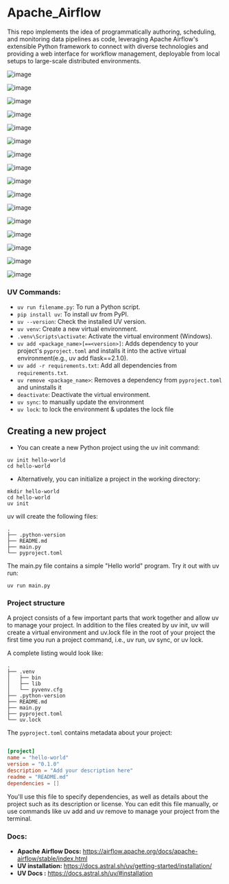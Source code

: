 # Apache_Airflow
This repo implements the idea of programmatically authoring, scheduling, and monitoring data pipelines as code, leveraging Apache Airflow's extensible Python framework to connect with diverse technologies and providing a web interface for workflow management, deployable from local setups to large-scale distributed environments.

![image](https://github.com/user-attachments/assets/ce2d490b-2b44-455a-9a00-08614472ef9a)

![image](https://github.com/user-attachments/assets/d642af5e-3645-4078-944a-decb77e3286b)

![image](https://github.com/user-attachments/assets/3b930166-0e63-451f-a30c-7b581ea675ec)

![image](https://github.com/user-attachments/assets/c11cc590-5e6b-49ee-ab8b-b1fea95523b8)

![image](https://github.com/user-attachments/assets/b96e1da8-5531-47a8-a9b6-8b41139bb96e)

![image](https://github.com/user-attachments/assets/faa2cd3d-527c-4bc8-845f-971ebc7615aa)

![image](https://github.com/user-attachments/assets/e96a7bf2-674c-4266-b759-2d33fd2418c8)

![image](https://github.com/user-attachments/assets/f2a51e02-0dd8-4d44-ada0-c3e9f2a78a51)

![image](https://github.com/user-attachments/assets/f7e73dbc-c292-45ca-88ad-581652ff08f1)

![image](https://github.com/user-attachments/assets/bec0d4a7-85be-481e-abf7-3b3f6717d1d2)

![image](https://github.com/user-attachments/assets/b44d93d4-0c20-499b-9dae-5c6447f46e1e)

![image](https://github.com/user-attachments/assets/af887da9-45c5-4a5f-bb0d-ea64cfd85786)

![image](https://github.com/user-attachments/assets/efc35c68-3ba6-4361-98b9-2a8764857df2)

![image](https://github.com/user-attachments/assets/6a0f61a6-7b97-4228-93d0-d328edab6fd3)

![image](https://github.com/user-attachments/assets/f3562885-c693-4454-a3ad-00437763e616)

![image](https://github.com/user-attachments/assets/9ee4fb8f-b6ed-49c5-a067-982eb8db16a5)


### **UV Commands:**

- `uv run filename.py`: To run a Python script.
- `pip install uv`: To install uv from PyPI.
- `uv --version`: Check the installed UV version.
- `uv venv`: Create a new virtual environment.
- `.venv\Scripts\activate`: Activate the virtual environment (Windows).
- `uv add <package_name>[==<version>]`: Adds dependency to your project's `pyproject.toml` and installs it into the active virtual environment(e.g., uv add flask==2.1.0).
- `uv add -r requirements.txt`: Add all dependencies from `requirements.txt`.
- `uv remove <package_name>`: Removes a dependency from `pyproject.toml` and uninstalls it 
- `deactivate`: Deactivate the virtual environment.
- `uv sync`: to manually update the environment
- `uv lock`: to lock the environment & updates the lock file



## **Creating a new project**

- You can create a new Python project using the uv init command:

```
uv init hello-world
cd hello-world
```

- Alternatively, you can initialize a project in the working directory:

```
mkdir hello-world
cd hello-world
uv init
```

uv will create the following files:

```
.
├── .python-version
├── README.md
├── main.py
└── pyproject.toml
```

The main.py file contains a simple "Hello world" program. Try it out with uv run:

```
uv run main.py
```

### Project structure

A project consists of a few important parts that work together and allow uv to manage your project. In addition to the files created by uv init, uv will create a virtual environment and uv.lock file in the root of your project the first time you run a project command, i.e., uv run, uv sync, or uv lock.

A complete listing would look like:

```
.
├── .venv
│   ├── bin
│   ├── lib
│   └── pyvenv.cfg
├── .python-version
├── README.md
├── main.py
├── pyproject.toml
└── uv.lock
```

The `pyproject.toml` contains metadata about your project:

```pyproject.toml

[project]
name = "hello-world"
version = "0.1.0"
description = "Add your description here"
readme = "README.md"
dependencies = []
```

You'll use this file to specify dependencies, as well as details about the project such as its description or license. You can edit this file manually, or use commands like uv add and uv remove to manage your project from the terminal.


### **Docs:**

- **Apache Airflow Docs:** https://airflow.apache.org/docs/apache-airflow/stable/index.html
- **UV installation:** https://docs.astral.sh/uv/getting-started/installation/
- **UV Docs :** https://docs.astral.sh/uv/#installation